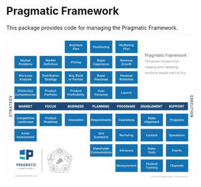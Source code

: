 # Pragmatic Framework

This package provides code for managing the Pragmatic Framework.

![](framework_2019.png)